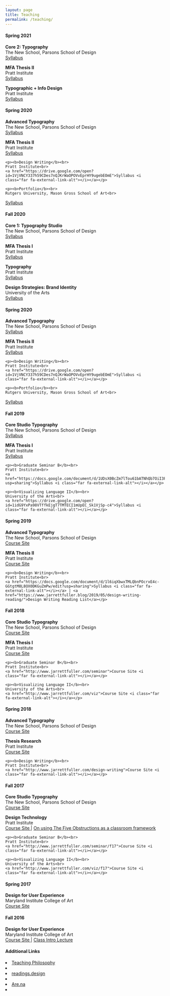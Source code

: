 ```yaml
---
layout: page
title: Teaching
permalink: /teaching/
---
```


<!--<img class="img-hero" src="/images/portrait.jpg"/>-->

<div class="profile">
<div class="text">

<div class="profile_section">
<h4>Spring 2021</h4>
<article><p><b>Core 2: Typography</b><br>
    The New School, Parsons School of Design<br>
    <a href="https://docs.google.com/document/d/1Fw_-ZV9EGxyzGqwXXzigQ8YHOKPHU8Lli_tSo7Jv8B8/edit?usp=sharing">Syllabus <i class="far fa-external-link-alt"></i></a></p>

<p><b>MFA Thesis II</b><br>
    Pratt Institute<br>
    <a href="https://docs.google.com/document/d/1ruQdljlQD39kPs9Ih88_a3TFEvPo32H21qUi7g8cZyw/edit?usp=sharing">Syllabus <i class="far fa-external-link-alt"></i></a></p>

<p><b>Typographic + Info Design</b><br>
    Pratt Institute<br>
    <a href="https://docs.google.com/document/d/1EWpTAEkf5fvQ_bzmLAxipfuU8ZF97hbMHLMkEjijjDM/edit?usp=sharing">Syllabus <i class="far fa-external-link-alt"></i></a></p>

</article>
</div>

<div class="profile_section">
<h4>Spring 2020</h4>
<article><p><b>Advanced Typography</b><br>
    The New School, Parsons School of Design<br>
    <a href="https://drive.google.com/open?id=1nJyzvj3U1CpSWa89MVBcJZMhneIJUYdekyLynw9W2NM">Syllabus <i class="far fa-external-link-alt"></i></a></p>

<p><b>MFA Thesis II</b><br>
    Pratt Institute<br>
    <a href="https://drive.google.com/open?id=11PS7J4WrRWXzo83xBMQCd5bT7aSbE31BHZuts1OoPqI">Syllabus <i class="far fa-external-link-alt"></i></a></p>

    <p><b>Design Writing</b><br>
    Pratt Institute<br>
    <a href="https://drive.google.com/open?id=1VjVNCY337h59CDes7nQJKrWaOPOVvEprHY9ugebEOmE">Syllabus <i class="far fa-external-link-alt"></i></a></p>

    <p><b>Portfolio</b><br>
    Rutgers University, Mason Gross School of Art<br>
<a href="https://drive.google.com/open?id=1Gz__zsjZDBj4brOs0GpnFn4kHBiOcR27cQb3JFW1rio">Syllabus <i class="far fa-external-link-alt"></i></a></p>

</article>
</div>

<div class="profile_section">
<h4>Fall 2020</h4>
<article><p><b>Core 1: Typography Studio </b><br>
    The New School, Parsons School of Design<br>
    <a href="https://docs.google.com/document/d/1Fw_-ZV9EGxyzGqwXXzigQ8YHOKPHU8Lli_tSo7Jv8B8/edit?usp=sharing">Syllabus <i class="far fa-external-link-alt"></i></a></p>

<p><b>MFA Thesis I</b><br>
    Pratt Institute<br>
    <a href="https://docs.google.com/document/d/1ruQdljlQD39kPs9Ih88_a3TFEvPo32H21qUi7g8cZyw/edit?usp=sharing">Syllabus <i class="far fa-external-link-alt"></i></a></p>

<p><b>Typography</b><br>
    Pratt Institute<br>
    <a href="https://docs.google.com/document/d/1EWpTAEkf5fvQ_bzmLAxipfuU8ZF97hbMHLMkEjijjDM/edit?usp=sharing">Syllabus <i class="far fa-external-link-alt"></i></a></p>

<p><b>Design Strategies: Brand Identity</b><br>
    University of the Arts<br>
    <a href="https://docs.google.com/document/d/1ed4yQOf7wlxQXFYgQs3D9B4kgWi2tiOzxB09q4WW-U8/edit?usp=sharing">Syllabus <i class="far fa-external-link-alt"></i></a></p>
</article>
</div>

<div class="profile_section">
<h4>Spring 2020</h4>
<article><p><b>Advanced Typography</b><br>
    The New School, Parsons School of Design<br>
    <a href="https://drive.google.com/open?id=1nJyzvj3U1CpSWa89MVBcJZMhneIJUYdekyLynw9W2NM">Syllabus <i class="far fa-external-link-alt"></i></a></p>

<p><b>MFA Thesis II</b><br>
    Pratt Institute<br>
    <a href="https://drive.google.com/open?id=11PS7J4WrRWXzo83xBMQCd5bT7aSbE31BHZuts1OoPqI">Syllabus <i class="far fa-external-link-alt"></i></a></p>

    <p><b>Design Writing</b><br>
    Pratt Institute<br>
    <a href="https://drive.google.com/open?id=1VjVNCY337h59CDes7nQJKrWaOPOVvEprHY9ugebEOmE">Syllabus <i class="far fa-external-link-alt"></i></a></p>

    <p><b>Portfolio</b><br>
    Rutgers University, Mason Gross School of Art<br>
<a href="https://drive.google.com/open?id=1Gz__zsjZDBj4brOs0GpnFn4kHBiOcR27cQb3JFW1rio">Syllabus <i class="far fa-external-link-alt"></i></a></p>

</article>
</div>

<div class="profile_section">
<h4>Fall 2019</h4>
<article><p><b>Core Studio Typography</b><br>
    The New School, Parsons School of Design<br>
    <a href="https://drive.google.com/open?id=1Uia0hB1fhpDZ1d3vV2P4LDL3m3tWPJqmbiqE7bubqNo">Syllabus <i class="far fa-external-link-alt"></i></a></p>

<p><b>MFA Thesis I</b><br>
    Pratt Institute<br>
    <a href="https://drive.google.com/open?id=1CentPTkVXGim4kgfVswuRzeAG_n92T0phTd5OTBfmXc">Syllabus <i class="far fa-external-link-alt"></i></a></p>

    <p><b>Graduate Seminar B</b><br>
    Pratt Institute<br>
    <a href="https://docs.google.com/document/d/1UDsX0BcZm7lTou61bATNhQb7OiI3FvMHMoP4oJwwTtA/edit?usp=sharing">Syllabus <i class="far fa-external-link-alt"></i></a></p>

    <p><b>Visualizing Language II</b><br>
    University of the Arts<br>
    <a href="https://drive.google.com/open?id=1idG9YxPa98VTffkEjgT7TMTECI1mUpEC_Sk1VjSp-c4">Syllabus <i class="far fa-external-link-alt"></i></a></p>
</article>
</div>

<div class="profile_section">
<h4>Spring 2019</h4>
<article><p><b>Advanced Typography</b><br>
    The New School, Parsons School of Design<br>
    <a href="http://www.jarrettfuller.com/advanced-type">Course Site <i class="far fa-external-link-alt"></i></a></p>

<p><b>MFA Thesis II</b><br>
    Pratt Institute<br>
    <a href="http://www.jarrettfuller.com/thesis">Course Site <i class="far fa-external-link-alt"></i></a></p>

    <p><b>Design Writing</b><br>
    Pratt Institute<br>
    <a href="https://docs.google.com/document/d/1l6iqXbwxTMLQbnPOcrxE4c-GGtgtM8L8OX0DKGuZmPw/edit?usp=sharing">Syllabus <i class="far fa-external-link-alt"></i></a> | <a href="https://www.jarrettfuller.blog/2019/05/design-writing-reading/">Design Writing Reading List</a></p>

</article>
</div>

<div class="profile_section">
<h4>Fall 2018</h4>
<article><p><b>Core Studio Typography</b><br>
    The New School, Parsons School of Design<br>
    <a href="http://www.jarrettfuller.com/type">Course Site <i class="far fa-external-link-alt"></i></a></p>

<p><b>MFA Thesis I</b><br>
    Pratt Institute<br>
    <a href="http://www.jarrettfuller.com/thesis-research">Course Site <i class="far fa-external-link-alt"></i></a></p>

    <p><b>Graduate Seminar B</b><br>
    Pratt Institute<br>
    <a href="http://www.jarrettfuller.com/seminar">Course Site <i class="far fa-external-link-alt"></i></a></p>

    <p><b>Visualizing Language II</b><br>
    University of the Arts<br>
    <a href="http://www.jarrettfuller.com/viz">Course Site <i class="far fa-external-link-alt"></i></a></p>
</article>
</div>

<div class="profile_section">
<h4>Spring 2018</h4>
<article><p><b>Advanced Typography</b><br>
    The New School, Parsons School of Design<br>
    <a href="http://www.jarrettfuller.com/advanced-type">Course Site <i class="far fa-external-link-alt"></i></a></p>

<p><b>Thesis Research</b><br>
    Pratt Institute<br>
    <a href="http://www.jarrettfuller.com/thesis-research">Course Site <i class="far fa-external-link-alt"></i></a></p>

    <p><b>Design Writing</b><br>
    Pratt Institute<br>
    <a href="http://www.jarrettfuller.com/design-writing">Course Site <i class="far fa-external-link-alt"></i></a></p>

</article>
</div>

<div class="profile_section">
<h4>Fall 2017</h4>
<article><p><b>Core Studio Typography</b><br>
    The New School, Parsons School of Design<br>
    <a href="http://www.jarrettfuller.com/type/f17">Course Site <i class="far fa-external-link-alt"></i></a></p>

<p><b>Design Technology</b><br>
    Pratt Institute<br>
    <a href="http://www.jarrettfuller.com/tech">Course Site <i class="far fa-external-link-alt"></i></a> | <a href="https://jarrettfuller.com/projects/five-obstructions-class">On using The Five Obstructions as a classroom framework</a></p>

    <p><b>Graduate Seminar B</b><br>
    Pratt Institute<br>
    <a href="http://www.jarrettfuller.com/seminar/f17">Course Site <i class="far fa-external-link-alt"></i></a></p>

    <p><b>Visualizing Language II</b><br>
    University of the Arts<br>
    <a href="http://www.jarrettfuller.com/viz/f17">Course Site <i class="far fa-external-link-alt"></i></a></p>
</article>
</div>

<div class="profile_section">
<h4>Spring 2017</h4>
<article><p><b>Design for User Experience</b><br>
    Maryland Institute College of Art<br>
    <a href="http://www.jarrettfuller.com/dux">Course Site <i class="far fa-external-link-alt"></i></a></p>

</article>
</div>

<div class="profile_section">
<h4>Fall 2016</h4>
<article><p><b>Design for User Experience</b><br>
    Maryland Institute College of Art<br>
    <a href="http://www.jarrettfuller.com/dux_f16/">Course Site <i class="far fa-external-link-alt"></i></a> | <a href="https://jarrettfuller.com/projects/dux">Class Intro Lecture</a></p>

</article>
</div>

</div>

<sidebar>
<h4>Additional Links</h4>
    <li><a href="https://jarrettfuller.com/projects/teaching-philosophy">Teaching Philosophy</a><li>
    <li><a href="https://readings.design">readings.design</a><li>
    <li><a href="https://www.are.na/jarrett-fuller">Are.na</a><li>
<!--</sidebar>-->


<!--
### More Information



### Contact

[email@domain.com](mailto:email@domain.com)-->
